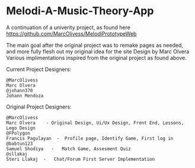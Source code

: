 # Melodi-A-Music-Theory-App

A continuation of a univerity project, as found here https://github.com/MarcOlivess/MelodiPrototypeWeb

The main goal after the original project was to remake pages as needed, and more fully flesh out my original idea for the site
Design by Marc Olvera
Various implimentations inspired from the original project as found above. 

Current Project Designers:

    @MarcOlivess
    Marc Olvera
    @johann370 
    Johann Mendoza 


Original Project Designers: 

    @MarcOlivess
    Marc Olvera    - Original Design, Ui/Ux Design, Front End, Lessons, Lego Design
    @FPolygon  
    Francis Pagulayan  -  Profile page, Identify Game, First log in
    @babtun123
    Samuel Shodiya   -   Match Game, Assesment Quiz
    @sllakaj
    Steri Llakaj  -   Chat/Forum First Server Implementation 



